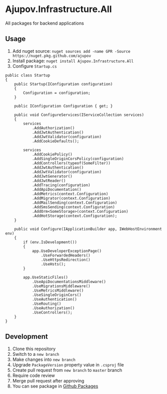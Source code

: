 # Ajupov.Infrastructure.All
All packages for backend applications

## Usage
1. Add nuget source: `nuget sources add -name GPR -Source https://nuget.pkg.github.com/ajupov`
2. Install package: `nuget install Ajupov.Infrastructure.All`
3. Configure `Startup.cs`
```
public class Startup
{
    public Startup(IConfiguration configuration)
    {
        Configuration = configuration;
    }

    public IConfiguration Configuration { get; }

    public void ConfigureServices(IServiceCollection services)
    {
        services
            .AddAuthorization()
            .AddJwtAuthentication()
            .AddJwtValidator(configuration)
            .AddCookieDefaults();

        services
            .AddCookiePolicy()
            .AddSingleOriginCorsPolicy(configuration)
            .AddControllers(typeof(SomeFilter))
            .AddJwtAuthentication()
            .AddJwtValidator(configuration)
            .AddJwtGenerator()
            .AddJwtReader()
            .AddTracing(configuration)
            .AddApiDocumentation()
            .AddMetrics(context.Configuration)
            .AddMigrator(context.Configuration)
            .AddMailSending(context.Configuration)
            .AddSmsSending(context.Configuration)
            .AddOrm<SomeStorage>(context.Configuration)
            .AddHotStorage(context.Configuration);
    }
    
    public void Configure(IApplicationBuilder app, IWebHostEnvironment env)
    {
        if (env.IsDevelopment())
        {
            app.UseDeveloperExceptionPage()
                .UseForwardedHeaders()
                .UseHttpsRedirection()
                .UseHsts();
        }

        app.UseStaticFiles()
            .UseApiDocumentationsMiddleware()
            .UseMigrationsMiddleware()
            .UseMetricsMiddleware()
            .UseSingleOriginCors()
            .UseAuthentication()
            .UseRouting()
            .UseAuthorization()
            .UseControllers();
    }
}

```

## Development
1. Clone this repository
2. Switch to a `new branch`
3. Make changes into `new branch`
4. Upgrade `PackageVersion` property value in `.csproj` file
5. Create pull request from `new branch` to `master` branch
6. Require code review
7. Merge pull request after approving
8. You can see package in [Github Packages](https://github.com/ajupov/Ajupov.Infrastructure.All/packages)
